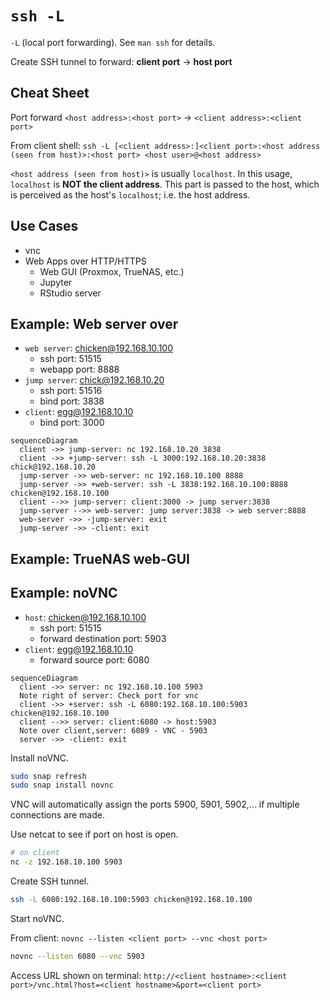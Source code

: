 # `ssh -L`

`-L` (local port forwarding).
See `man ssh` for details.

Create SSH tunnel to forward: **client port** -> **host port**

## Cheat Sheet

Port forward `<host address>:<host port>` -> `<client address>:<client port>`

From client shell: `ssh -L [<client address>:]<client port>:<host address (seen from host)>:<host port> <host user>@<host address>`

`<host address (seen from host)>` is usually `localhost`.
In this usage, `localhost` is **NOT the client address**.
This part is passed to the host, which is perceived as the host's `localhost`; i.e. the host address.

## Use Cases

- vnc
- Web Apps over HTTP/HTTPS
  - Web GUI (Proxmox, TrueNAS, etc.)
  - Jupyter
  - RStudio server

## Example: Web server over 

- `web server`: chicken@192.168.10.100
  - ssh port: 51515
  - webapp port: 8888
- `jump server`: chick@192.168.10.20
  - ssh port: 51516
  - bind port: 3838
- `client`: egg@192.168.10.10
  - bind port: 3000

```mermaid
sequenceDiagram
  client ->> jump-server: nc 192.168.10.20 3838
  client ->> +jump-server: ssh -L 3000:192.168.10.20:3838 chick@192.168.10.20
  jump-server ->> web-server: nc 192.168.10.100 8888
  jump-server ->> +web-server: ssh -L 3838:192.168.10.100:8888 chicken@192.168.10.100
  client -->> jump-server: client:3000 -> jump server:3838
  jump-server -->> web-server: jump server:3838 -> web server:8888
  web-server ->> -jump-server: exit
  jump-server ->> -client: exit
```



## Example: TrueNAS web-GUI

## Example: noVNC

- `host`: chicken@192.168.10.100
  - ssh port: 51515
  - forward destination port: 5903 
- `client`: egg@192.168.10.10
  - forward source port: 6080

```mermaid
sequenceDiagram
  client ->> server: nc 192.168.10.100 5903
  Note right of server: Check port for vnc
  client ->> +server: ssh -L 6080:192.168.10.100:5903 chicken@192.168.10.100
  client -->> server: client:6080 -> host:5903
  Note over client,server: 6089 - VNC - 5903
  server ->> -client: exit
```

Install noVNC.

```bash
sudo snap refresh
sudo snap install novnc
```

VNC will automatically assign the ports 5900, 5901, 5902,... if multiple connections are made.

Use netcat to see if port on host is open.

```bash
# on client
nc -z 192.168.10.100 5903
```

Create SSH tunnel.

```bash
ssh -L 6080:192.168.10.100:5903 chicken@192.168.10.100
```

Start noVNC.

From client: `novnc --listen <client port> --vnc <host port>`

```bash
novnc --listen 6080 --vnc 5903
```

Access URL shown on terminal: `http://<client hostname>:<client port>/vnc.html?host=<client hostname>&port=<client port>`
